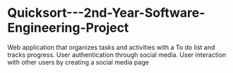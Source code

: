 # Quicksort---2nd-Year-Software-Engineering-Project

Web application that organizes tasks and activities with a To do list and tracks progress. User authentication through social media. User interaction with other users by creating a social media page 
